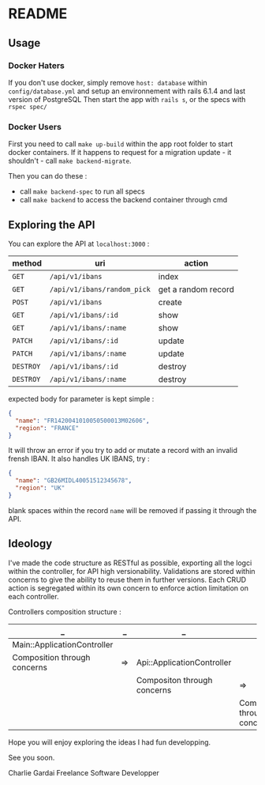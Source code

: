 # README

## Usage

### Docker Haters

If you don't use docker, simply remove `host: database` within `config/database.yml` and setup an environnement with rails 6.1.4 and last version of PostgreSQL
Then start the app with `rails s`, or the specs with `rspec spec/`

### Docker Users

First you need to call `make up-build` within the app root folder to start docker containers.
If it happens to request for a migration update - it shouldn't - call `make backend-migrate`.

Then you can do these :

* call `make backend-spec` to run all specs
* call `make backend` to access the backend container through cmd

## Exploring the API

You can explore the API at `localhost:3000` :

method | uri | action
-------|-----|-------
`GET`|`/api/v1/ibans`|index
`GET`|`/api/v1/ibans/random_pick`|get a random record
`POST`|`/api/v1/ibans`|create
`GET`|`/api/v1/ibans/:id`|show
`GET`|`/api/v1/ibans/:name`|show
`PATCH`|`/api/v1/ibans/:id`|update
`PATCH`|`/api/v1/ibans/:name`|update
`DESTROY`|`/api/v1/ibans/:id`|destroy
`DESTROY`|`/api/v1/ibans/:name`|destroy

expected body for parameter is kept simple :
```json
{
  "name": "FR1420041010050500013M02606",
  "region": "FRANCE"
}
```

It will throw an error if you try to add or mutate a record with an invalid frensh IBAN.
It also handles UK IBANS, try :
```json
{
  "name": "GB26MIDL40051512345678",
  "region": "UK"
}
```

blank spaces within the record `name` will be removed if passing it through the API.

## Ideology

I've made the code structure as RESTful as possible, exporting all the logci within the controller, for API high versionability.
Validations are stored within concerns to give the ability to reuse them in further versions.
Each CRUD action is segregated within its own concern to enforce action limitation on each controller.

Controllers composition structure :

_|_|_|_|_|_|_
-|-|-|-|-|-|-
Main::ApplicationController| | | | | |
Composition through concerns|=>|Api::ApplicationController| | | |
| | |Compositon through concerns|=>|Api::V<n>::ApplicationController| | |
| | | |Composition through concern|=>|Model specific controller



Hope you will enjoy exploring the ideas I had fun developping.

See you soon.

Charlie Gardai
Freelance Software Developper
